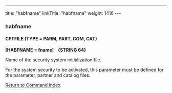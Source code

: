 ---
title: "habfname"
linkTitle: "habfname"
weight: 1410
---<span id="habfname"></span>

### habfname

#### CFTFILE (TYPE = PARM, PART, COM, CAT)

****[HABFNAME =
fname]    {STRING
64}****

Name of the security system initialization
file.  

For the system security to be activated, this parameter must be defined
for the parameter, partner and catalog files.

[Return to Command index](../../)

